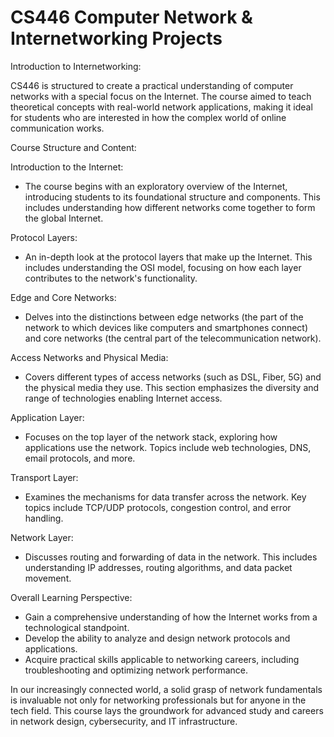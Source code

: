 # CS446 Computer Network & Internetworking Projects
Introduction to Internetworking:

CS446 is structured to create a practical understanding of computer networks with a special focus on the Internet. The course aimed to teach theoretical concepts with real-world network applications, making it ideal for students who are interested in how the complex world of online communication works.

Course Structure and Content:

Introduction to the Internet:
  - The course begins with an exploratory overview of the Internet, introducing students to its foundational structure and components. This includes understanding how different networks come together to form the global Internet.
    
Protocol Layers:
  - An in-depth look at the protocol layers that make up the Internet. This includes understanding the OSI model, focusing on how each layer contributes to the network's functionality.

Edge and Core Networks:
  - Delves into the distinctions between edge networks (the part of the network to which devices like computers and smartphones connect) and core networks (the central part of the telecommunication network).

Access Networks and Physical Media:
  - Covers different types of access networks (such as DSL, Fiber, 5G) and the physical media they use. This section emphasizes the diversity and range of technologies enabling Internet access.

Application Layer:
  - Focuses on the top layer of the network stack, exploring how applications use the network. Topics include web technologies, DNS, email protocols, and more.

Transport Layer:
  - Examines the mechanisms for data transfer across the network. Key topics include TCP/UDP protocols, congestion control, and error handling.

Network Layer:
  - Discusses routing and forwarding of data in the network. This includes understanding IP addresses, routing algorithms, and data packet movement.

Overall Learning Perspective:
  - Gain a comprehensive understanding of how the Internet works from a technological standpoint.
  - Develop the ability to analyze and design network protocols and applications.
- Acquire practical skills applicable to networking careers, including troubleshooting and optimizing network performance.

In our increasingly connected world, a solid grasp of network fundamentals is invaluable not only for networking professionals but for anyone in the tech field. This course lays the groundwork for advanced study and careers in network design, cybersecurity, and IT infrastructure.
